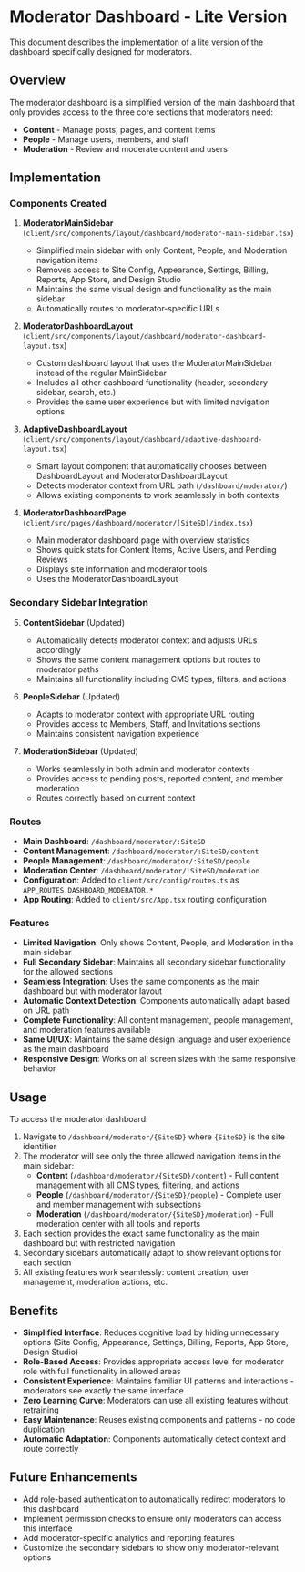# Moderator Dashboard - Lite Version

This document describes the implementation of a lite version of the dashboard specifically designed for moderators.

## Overview

The moderator dashboard is a simplified version of the main dashboard that only provides access to the three core sections that moderators need:

- **Content** - Manage posts, pages, and content items
- **People** - Manage users, members, and staff
- **Moderation** - Review and moderate content and users

## Implementation

### Components Created

1. **ModeratorMainSidebar** (`client/src/components/layout/dashboard/moderator-main-sidebar.tsx`)
   - Simplified main sidebar with only Content, People, and Moderation navigation items
   - Removes access to Site Config, Appearance, Settings, Billing, Reports, App Store, and Design Studio
   - Maintains the same visual design and functionality as the main sidebar
   - Automatically routes to moderator-specific URLs

2. **ModeratorDashboardLayout** (`client/src/components/layout/dashboard/moderator-dashboard-layout.tsx`)
   - Custom dashboard layout that uses the ModeratorMainSidebar instead of the regular MainSidebar
   - Includes all other dashboard functionality (header, secondary sidebar, search, etc.)
   - Provides the same user experience but with limited navigation options

3. **AdaptiveDashboardLayout** (`client/src/components/layout/dashboard/adaptive-dashboard-layout.tsx`)
   - Smart layout component that automatically chooses between DashboardLayout and ModeratorDashboardLayout
   - Detects moderator context from URL path (`/dashboard/moderator/`)
   - Allows existing components to work seamlessly in both contexts

4. **ModeratorDashboardPage** (`client/src/pages/dashboard/moderator/[SiteSD]/index.tsx`)
   - Main moderator dashboard page with overview statistics
   - Shows quick stats for Content Items, Active Users, and Pending Reviews
   - Displays site information and moderator tools
   - Uses the ModeratorDashboardLayout

### Secondary Sidebar Integration

5. **ContentSidebar** (Updated)
   - Automatically detects moderator context and adjusts URLs accordingly
   - Shows the same content management options but routes to moderator paths
   - Maintains all functionality including CMS types, filters, and actions

6. **PeopleSidebar** (Updated)
   - Adapts to moderator context with appropriate URL routing
   - Provides access to Members, Staff, and Invitations sections
   - Maintains consistent navigation experience

7. **ModerationSidebar** (Updated)
   - Works seamlessly in both admin and moderator contexts
   - Provides access to pending posts, reported content, and member moderation
   - Routes correctly based on current context

### Routes

- **Main Dashboard**: `/dashboard/moderator/:SiteSD`
- **Content Management**: `/dashboard/moderator/:SiteSD/content`
- **People Management**: `/dashboard/moderator/:SiteSD/people`
- **Moderation Center**: `/dashboard/moderator/:SiteSD/moderation`
- **Configuration**: Added to `client/src/config/routes.ts` as `APP_ROUTES.DASHBOARD_MODERATOR.*`
- **App Routing**: Added to `client/src/App.tsx` routing configuration

### Features

- **Limited Navigation**: Only shows Content, People, and Moderation in the main sidebar
- **Full Secondary Sidebar**: Maintains all secondary sidebar functionality for the allowed sections
- **Seamless Integration**: Uses the same components as the main dashboard but with moderator layout
- **Automatic Context Detection**: Components automatically adapt based on URL path
- **Complete Functionality**: All content management, people management, and moderation features available
- **Same UI/UX**: Maintains the same design language and user experience as the main dashboard
- **Responsive Design**: Works on all screen sizes with the same responsive behavior

## Usage

To access the moderator dashboard:

1. Navigate to `/dashboard/moderator/{SiteSD}` where `{SiteSD}` is the site identifier
2. The moderator will see only the three allowed navigation items in the main sidebar:
   - **Content** (`/dashboard/moderator/{SiteSD}/content`) - Full content management with all CMS types, filtering, and actions
   - **People** (`/dashboard/moderator/{SiteSD}/people`) - Complete user and member management with subsections
   - **Moderation** (`/dashboard/moderator/{SiteSD}/moderation`) - Full moderation center with all tools and reports
3. Each section provides the exact same functionality as the main dashboard but with restricted navigation
4. Secondary sidebars automatically adapt to show relevant options for each section
5. All existing features work seamlessly: content creation, user management, moderation actions, etc.

## Benefits

- **Simplified Interface**: Reduces cognitive load by hiding unnecessary options (Site Config, Appearance, Settings, Billing, Reports, App Store, Design Studio)
- **Role-Based Access**: Provides appropriate access level for moderator role with full functionality in allowed areas
- **Consistent Experience**: Maintains familiar UI patterns and interactions - moderators see exactly the same interface
- **Zero Learning Curve**: Moderators can use all existing features without retraining
- **Easy Maintenance**: Reuses existing components and patterns - no code duplication
- **Automatic Adaptation**: Components automatically detect context and route correctly

## Future Enhancements

- Add role-based authentication to automatically redirect moderators to this dashboard
- Implement permission checks to ensure only moderators can access this interface
- Add moderator-specific analytics and reporting features
- Customize the secondary sidebars to show only moderator-relevant options 